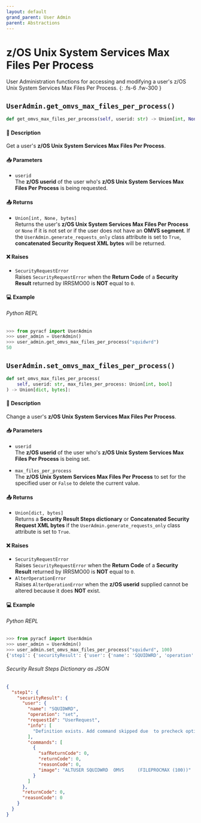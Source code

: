 ```yaml
---
layout: default
grand_parent: User Admin
parent: Abstractions
---
```


# z/OS Unix System Services Max Files Per Process

User Administration functions for accessing and modifying a user's z/OS Unix System Services Max Files Per Process. 
{: .fs-6 .fw-300 }

## `UserAdmin.get_omvs_max_files_per_process()`

```python
def get_omvs_max_files_per_process(self, userid: str) -> Union[int, None, bytes]:
```

#### 📄 Description

Get a user's **z/OS Unix System Services Max Files Per Process**.

#### 📥 Parameters
* `userid`<br>
  The **z/OS userid** of the user who's **z/OS Unix System Services Max Files Per Process** is being requested.

#### 📤 Returns
* `Union[int, None, bytes]`<br>
  Returns the user's **z/OS Unix System Services Max Files Per Process** or `None` if it is not set or if the user does not have an **OMVS segment**. If the `UserAdmin.generate_requests_only` class attribute is set to `True`, **concatenated Security Request XML bytes** will be returned.

#### ❌ Raises
* `SecurityRequestError`<br>
  Raises `SecurityRequestError` when the **Return Code** of a **Security Result** returned by IRRSMO00 is **NOT** equal to `0`.

#### 💻 Example

###### Python REPL
```python
>>> from pyracf import UserAdmin
>>> user_admin = UserAdmin()
>>> user_admin.get_omvs_max_files_per_process("squidwrd")
50
```

## `UserAdmin.set_omvs_max_files_per_process()`

```python
def set_omvs_max_files_per_process(
    self, userid: str, max_files_per_process: Union[int, bool]
) -> Union[dict, bytes]:
```

#### 📄 Description

Change a user's **z/OS Unix System Services Max Files Per Process**.

#### 📥 Parameters
* `userid`<br>
  The **z/OS userid** of the user who's **z/OS Unix System Services Max Files Per Process** is being set.

* `max_files_per_process`<br>
  The **z/OS Unix System Services Max Files Per Process** to set for the specified user or `False` to delete the current value.

#### 📤 Returns
* `Union[dict, bytes]`<br>
  Returns a **Security Result Steps dictionary** or **Concatenated Security Request XML bytes** if the `UserAdmin.generate_requests_only` class attribute is set to `True`.

#### ❌ Raises
* `SecurityRequestError`<br>
  Raises `SecurityRequestError` when the **Return Code** of a **Security Result** returned by IRRSMO00 is **NOT** equal to `0`.
* `AlterOperationError`<br>
  Raises `AlterOperationError` when the **z/OS userid** supplied cannot be altered because it does **NOT** exist.

#### 💻 Example

###### Python REPL
```python
>>> from pyracf import UserAdmin
>>> user_admin = UserAdmin()
>>> user_admin.set_omvs_max_files_per_process("squidwrd", 100)
{'step1': {'securityResult': {'user': {'name': 'SQUIDWRD', 'operation': 'set', 'requestId': 'UserRequest', 'info': ['Definition exists. Add command skipped due  to precheck option'], 'commands': [{'safReturnCode': 0, 'returnCode': 0, 'reasonCode': 0, 'image': 'ALTUSER SQUIDWRD  OMVS     (FILEPROCMAX (100))'}]}, 'returnCode': 0, 'reasonCode': 0}}}
```

###### Security Result Steps Dictionary as JSON
```json
{
  "step1": {
    "securityResult": {
      "user": {
        "name": "SQUIDWRD",
        "operation": "set",
        "requestId": "UserRequest",
        "info": [
          "Definition exists. Add command skipped due  to precheck option"
        ],
        "commands": [
          {
            "safReturnCode": 0,
            "returnCode": 0,
            "reasonCode": 0,
            "image": "ALTUSER SQUIDWRD  OMVS     (FILEPROCMAX (100))"
          }
        ]
      },
      "returnCode": 0,
      "reasonCode": 0
    }
  }
}
```